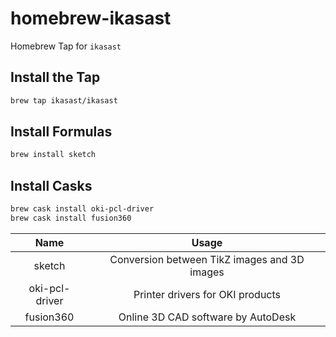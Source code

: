 # homebrew-ikasast
Homebrew Tap for ``ikasast``

## Install the Tap
```sh
brew tap ikasast/ikasast
```

## Install Formulas
```sh
brew install sketch
```

## Install Casks
```sh
brew cask install oki-pcl-driver
brew cask install fusion360
```

| Name | Usage |
|:----:|:----:|
| sketch | Conversion between TikZ images and 3D images |
| oki-pcl-driver | Printer drivers for OKI products |
| fusion360 | Online 3D CAD software by AutoDesk |

